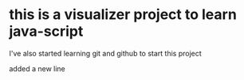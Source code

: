 # this is a visualizer project to learn java-script 

I've also started learning git and github to start this project

added a new line 
